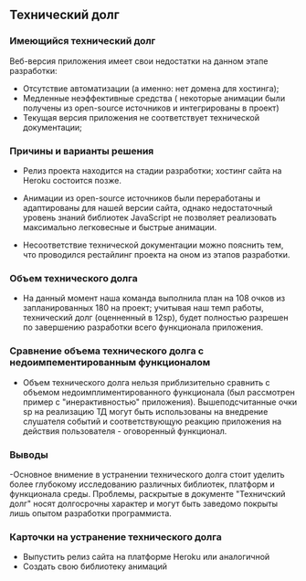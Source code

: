 ## Технический долг

### Имеющийся технический долг

Веб-версия приложения имеет свои недостатки на данном этапе разработки:

- Отсутствие автоматизации (а именно: нет домена для хостинга);
- Медленные неэффективные средства ( некоторые анимации были получены из open-source источников и интегрированы в проект)
- Текущая версия приложения не соответствует технической документации;

### Причины и варианты решения
- Релиз проекта находится на стадии разработки; хостинг сайта на Heroku состоится позже.

- Анимации из open-source источников были переработаны и адаптированы для нашей версии сайта, однако недостаточный уровень знаний библиотек JavaScript не позволяет реализовать максимально легковесные и быстрые анимации.

- Несоответствие технической документации можно пояснить тем, что проводился рестайлинг проекта на оном из этапов разработки.

### Объем технического долга
- На данный момент наша команда выполнила план на 108 очков из запланированных 180 на проект; учитывая наш темп работы, технический долг (оценненный в 12sp), будет полностью разрешен по завершению разработки всего функционала приложения.

### Сравнение объема технического долга с недоимпементированным функционалом
- Объем технического долга нельзя приблизительно сравнить с объемом недоимплиментированного функционала (был рассмотрен пример с "инерактивностью" приложения). Вышеподсчитанные очки sp на реализацию ТД могут быть использованы на внедрение слушателя событий и соответствующую реакцию приложения на действия пользователя - оговоренный функционал.
  
### Выводы
-Основное внимение в устранении технического долга стоит уделить более глубокому исследованию различных библиотек, платформ и функционала среды.
Проблемы, раскрытые в документе "Техничский долг" носят долгосрочны характер и могут быть заведомо покрыты лишь опытом разработки программиста.

### Карточки на устранение технического долга
- Выпустить релиз сайта на платформе Heroku или аналогичной
- Создать свою библиотеку анимаций
